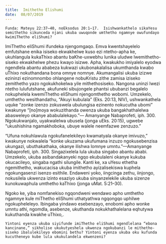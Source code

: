 ```yaml
---
title:  Imithetho Elishumi
date:  08/07/2019
---
```


`Funda: Mateyu 22:37–40, noEksodus 20:1–17.  Isishwankathelo sikaYesu semithetho sikunceda njani ukuba uwuqonde umthetho ngamnye owufundayo kwimiThetho eliShumi?`

ImiThetho eliShumi ifundeka njengomgaqo. Emva kwentshayelelo emfutshane enika isiseko ekwakhelwe kuso ezi ntetho-apha ke, ukuhlangula kukaThixo abantu baKhe-uxwebhu lunika uludwe lwemithetho-siseko ekwakhelwe phezu kwayo isizwe. Apha, kwakukho imiyalelo eyodwa ngendlela abantu ababeza kukwazi ukubonakalalisa ukumthanda kwabo uThixo nokuthandana bona omnye nomnye. Akumangalisi ukuba izizwe ezininzi ezinomnombo ohlangene nobuKristu zithe zamisa iziseko zemithetho yazo ngokukhokelwa yile mithethosiseko.  Nangona uninzi lwezi ntetho lulufutshane, akufuneki sibujongele phantsi ububanzi begalelo nokuphelela kwemiThetho eliShumi njengomthetho wobomi. Umzekelo, umthetho wesithandathu, “Akuyi kubulala” (Eks. 20:13, NIV), ushwankathela uquke “zonke izenzo zokuswela ubulungisa ezinento nokucutha ubomi” kwakunye “[no]moya wokuzithanda owenza ukuba bangakhathalelwa abasweleyo okanye ababulalekayo.”— Amanyange Nabaprofeti, iph. 300.  Ngokukwanjalo, uyakwalelwa ubusela (jonga uEks. 20:15), ugwebe “ukushishina ngamakhoboka, ubuye walele neemfazwe zenzuzo.”

“Ufuna nokuhlawula ngokufanelekileyo kwamatyala okanye imivuzo,” kwakunye nokwalela “konke ukuzama ukufumana inzuzo ngokusebenzisa ukungazi, ubuthakathaka, okanye ilishwa lomnye umntu.”—Amanyange Nabaprofeti, iph. 300. Singazixelela lula ukuba singabo abantu ababi. Umzekelo, ukuba asibandakanyeki ngqo ekubulaleni okanye kukuba okucacileyo, singaba ngathi silungile. Kanti ke, xa uYesu ethetha ngemithetho, wakucacisa ukuba imithetho ayizalisekiswa kuphela ngokungasenzi isenzo esithile. Endaweni yoko, iingcinga zethu, iinjongo, nokusilela ukwenza izinto esaziyo ukuba sinyanzelekile ukuba sizenze kunokuwaphula umthetho kaThixo (jonga uMat. 5:21–30).

Ngoko ke, yiba nomfanekiso ngqondweni wendawo apho umthetho ngamnye kule miThetho eliShumi uthatyathwa ngqongqo uphilwe ngokupheleleyo. Ibingaba yindawo esebenzayo, enobomi apho wonke umntu athi, ngomdla, asebenze, ukuthanda nokukhathalelana eqhutywa kukuthanda kwakhe uThixo,.

`Yintoni eyenza ukuba siyifunde imiThetho eliShumi ngendlelana “ebona kancinane,” sikholise ukukutyeshela ukwenza ngokubanzi le mithetho-siseko ibalulekileyo ebomini bethu? Yintoni eyenza ukuba oku kufunda kucutheneyo kube lula ukukulandela ekwenzeni?`